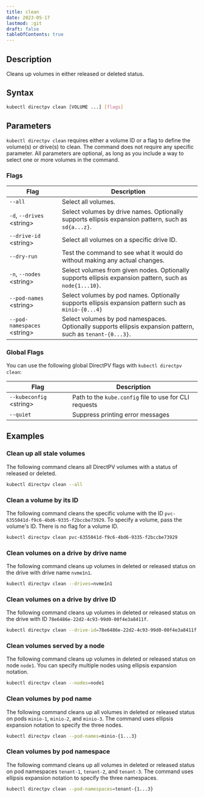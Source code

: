 ```yaml
---
title: clean
date: 2023-05-17
lastmod: :git
draft: false
tableOfContents: true
---
```


## Description

Cleans up volumes in either released or deleted status.

## Syntax

```sh
kubectl directpv clean [VOLUME ...] [flags]
```

## Parameters

`kubectl directpv clean` requires either a volume ID or a flag to define the volume(s) or drive(s) to clean.
The command does not require any specific parameter.
All parameters are optional, as long as you include a way to select one or more volumes in the command.

### Flags

| **Flag**                      | **Description**                                                                                             |
|-------------------------------|-------------------------------------------------------------------------------------------------------------|
| `--all`                       | Select all volumes.                                                                                         |
| `-d`, `--drives` \<string\>   | Select volumes by drive names. Optionally supports ellipsis expansion pattern, such as `sd{a...z}`.         |
| `--drive-id` \<string\>       | Select all volumes on a specific drive ID.                                                                  |
| `--dry-run`                   | Test the command to see what it would do without making any actual changes.                                 |
| `-n`, `--nodes` \<string\>    | Select volumes from given nodes. Optionally supports ellipsis expansion pattern, such as `node{1...10}`.    |
| `--pod-names` \<string\>      | Select volumes by pod names. Optionally supports ellipsis expansion pattern such as `minio-{0...4}`         |
| `--pod-namespaces` \<string\> | Select volumes by pod namespaces. Optionally supports ellipsis expansion pattern, such as `tenant-{0...3}`. |

### Global Flags

You can use the following global DirectPV flags with `kubectl directpv clean`:

| **Flag**                  | **Description**                                        |
|---------------------------|--------------------------------------------------------|
| `--kubeconfig` \<string\> | Path to the `kube.config` file to use for CLI requests |
| `--quiet`                 | Suppress printing error messages                       |

## Examples

### Clean up all stale volumes

The following command cleans all DirectPV volumes with a status of released or deleted.

```sh {.copy}
kubectl directpv clean --all
```

### Clean a volume by its ID

The following command cleans the specific volume with the ID `pvc-6355041d-f9c6-4bd6-9335-f2bccbe73929`.
To specify a volume, pass the volume's ID.
There is no flag for a volume ID.

```sh {.copy}
kubectl directpv clean pvc-6355041d-f9c6-4bd6-9335-f2bccbe73929
```

### Clean volumes on a drive by drive name

The following command cleans up volumes in deleted or released status on the drive with drive name `nvme1n1`.

```sh {.copy}   
kubectl directpv clean --drives=nvme1n1
```

### Clean volumes on a drive by drive ID

The following command cleans up volumes in deleted or released status on the drive with ID `78e6486e-22d2-4c93-99d0-00f4e3a8411f`.

```sh {.copy}
kubectl directpv clean --drive-id=78e6486e-22d2-4c93-99d0-00f4e3a8411f
```

### Clean volumes served by a node

The following command cleans up volumes in deleted or released status on node `node1`.
You can specify multiple nodes using ellipsis expansion notation.

```sh {.copy}
kubectl directpv clean --nodes=node1
```

### Clean volumes by pod name

The following command cleans up all volumes in deleted or released status on pods `minio-1`, `minio-2`, and `minio-3`.
The command uses ellipsis expansion notation to specify the three nodes.

```sh {.copy}
kubectl directpv clean --pod-names=minio-{1...3}
```

### Clean volumes by pod namespace

The following command cleans up all volumes in deleted or released status on pod namespaces `tenant-1`, `tenant-2`, and `tenant-3`.
The command uses ellipsis expansion notation to specify the three namespaces.

```sh {.copy}
kubectl directpv clean --pod-namespaces=tenant-{1...3}
```
